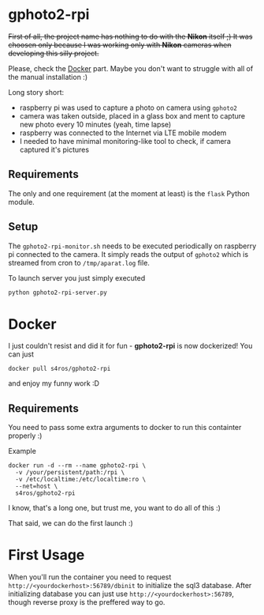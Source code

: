 # gphoto2-rpi
~~First of all, the project name has nothing to do with the **Nikon** itself ;) It was choosen only because I was working only with **Nikon** cameras when developing this silly project.~~

Please, check the [Docker](#docker) part. Maybe you don't want to struggle with all of the manual installation :)

Long story short:
- raspberry pi was used to capture a photo on camera using `gphoto2`
- camera was taken outside, placed in a glass box and ment to capture new photo every 10 minutes (yeah, time lapse)
- raspberry was connected to the Internet via LTE mobile modem
- I needed to have minimal monitoring-like tool to check, if camera captured it's pictures

## Requirements
The only and one requirement (at the moment at least) is the `flask` Python module.

## Setup
The `gphoto2-rpi-monitor.sh` needs to be executed periodically on raspberry pi connected to the camera. It simply reads the output of `gphoto2` which is streamed from cron to `/tmp/aparat.log` file.

To launch server you just simply executed
```sh
python gphoto2-rpi-server.py
```

# Docker
I just couldn't resist and did it for fun - **gphoto2-rpi** is now dockerized! You can just
```
docker pull s4ros/gphoto2-rpi
```
and enjoy my funny work :D

## Requirements

You need to pass some extra arguments to docker to run this containter properly :)

Example
```
docker run -d --rm --name gphoto2-rpi \
  -v /your/persistent/path:/rpi \
  -v /etc/localtime:/etc/localtime:ro \
  --net=host \
  s4ros/gphoto2-rpi
```
I know, that's a long one, but trust me, you want to do all of this :)

That said, we can do the first launch :)

# First Usage
When you'll run the container you need to request `http://<yourdockerhost>:56789/dbinit` to initialize the sql3 database. After initializing database you can just use `http://<yourdockerhost>:56789`, though reverse proxy is the preffered way to go.
